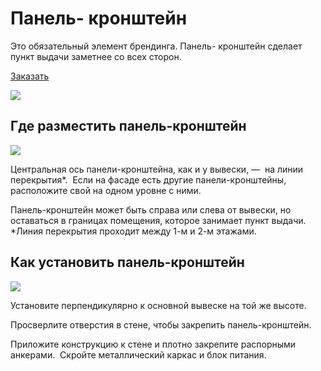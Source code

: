 # Панель- кронштейн

Это обязательный элемент брендинга. Панель- кронштейн сделает пункт выдачи заметнее со всех сторон.

[Заказать](https://pvzwb.gitbook.io/pvz-wb)

![](https://pvzwb.gitbook.io/~gitbook/image?url=https%3A%2F%2F1298668356-files.gitbook.io%2F%7E%2Ffiles%2Fv0%2Fb%2Fgitbook-x-prod.appspot.com%2Fo%2Fspaces%252FaYoVrWUybwTr41VP2qdq%252Fuploads%252FKBzhfUGtSmmEugu5KRhF%252F01_panel-kronshtain.png%3Falt%3Dmedia%26token%3D1da9c1b1-551e-4ebd-8269-852dcf88bfae\&width=768\&dpr=4\&quality=100\&sign=dbedeeb5\&sv=2)



## Где разместить панель-кронштейн

![](https://1298668356-files.gitbook.io/~/files/v0/b/gitbook-x-prod.appspot.com/o/spaces%2FaYoVrWUybwTr41VP2qdq%2Fuploads%2FrVNsLXouPEweu0PywgGv%2F01_panel-kronshtain_montaj.svg?alt=media\&token=200109f4-0212-45f9-a5ad-e315a2e6f088)

Центральная ось панели-кронштейна, как и у вывески, —  на линии перекрытия\*.  Если на фасаде есть другие панели-кронштейны, расположите свой на одном уровне с ними.

Панель-кронштейн может быть справа или слева от вывески, но оставаться в границах помещения, которое занимает пункт выдачи. \*Линия перекрытия проходит между 1-м и 2-м этажами.

## Как установить панель-кронштейн

![](https://1298668356-files.gitbook.io/~/files/v0/b/gitbook-x-prod.appspot.com/o/spaces%2FaYoVrWUybwTr41VP2qdq%2Fuploads%2Fe8Tz16sEhV0k8b0spADf%2F01_panel-kronshtain_shema_all.svg?alt=media\&token=0a0883cd-cc8b-419f-8353-3aca8be76284)

Установите перпендикулярно к основной вывеске на той же высоте.

Просверлите отверстия в стене, чтобы закрепить панель-кронштейн.

Приложите конструкцию к стене и плотно закрепите распорными анкерами.  Скройте металлический каркас и блок питания.

